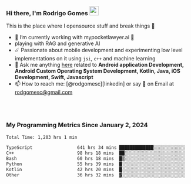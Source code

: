 
### Hi there, I'm Rodrigo Gomes <img src="https://media.giphy.com/media/hvRJCLFzcasrR4ia7z/giphy.gif" width="25px">
This is the place where I opensource stuff and break things 🤣
- 🔭 I’m currently working with mypocketlawyer.ai 💜
- playing with RAG and generative AI
- ☄️ Passionate about mobile development and experimenting low level implementations on it using `jsi`, `c++` and machine learning
- 💬 Ask me anything [here](https://github.com/rodgomesc/rodgomesc/issues) related to <b>Android application Development, Android Custom Operating System Development, Kotlin, Java, iOS Development, Swift, Javascript</b>
- 📫 How to reach me: [@rodgomesc][linkedin] or say 👋 on Email at [rodgomesc@gmail.com](mailto:rodgomesc@gmail.com)


<br/>

<!-- 
<picture>
  <img src="/github-metrics.svg" alt="Metrics">
</picture>
-->

</br>

### My Programming Metrics Since January 2, 2024 


<!--START_SECTION:waka-->

```txt
Total Time: 1,203 hrs 1 min

TypeScript                 641 hrs 34 mins █████████████░░░░░░░░░░░░   51.76 %
C++                        98 hrs 18 mins  ██░░░░░░░░░░░░░░░░░░░░░░░   07.93 %
Bash                       60 hrs 18 mins  █▒░░░░░░░░░░░░░░░░░░░░░░░   04.86 %
Python                     55 hrs 39 mins  █░░░░░░░░░░░░░░░░░░░░░░░░   04.49 %
Kotlin                     42 hrs 20 mins  █░░░░░░░░░░░░░░░░░░░░░░░░   03.42 %
Other                      36 hrs 32 mins  ▓░░░░░░░░░░░░░░░░░░░░░░░░   02.95 %
```

<!--END_SECTION:waka-->

